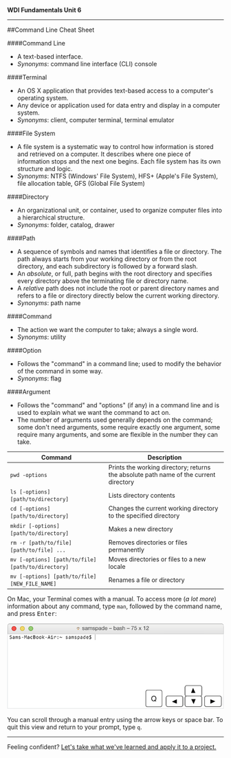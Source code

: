 **WDI Fundamentals Unit 6**

---

##Command Line Cheat Sheet

####Command Line
* A text-based interface.
* *Synonyms*: command line interface (CLI) console

####Terminal
* An OS X application that provides text-based access to a computer's operating system.
* Any device or application used for data entry and display in a computer system.
* *Synonyms*: client, computer terminal, terminal emulator

####File System
* A file system is a systematic way to control how information is stored and retrieved on a computer. It describes where one piece of information stops and the next one begins. Each file system has its own structure and logic.
* *Synonyms*: NTFS (Windows' File System), HFS+ (Apple's File System), file allocation table, GFS (Global File System)

####Directory
* An organizational unit, or container, used to organize computer files into a hierarchical structure.
* *Synonyms*: folder, catalog, drawer

####Path
* A sequence of symbols and names that identifies a file or directory. The path always starts from your working directory or from the root directory, and each subdirectory is followed by a forward slash.
* An *absolute*, or full, path begins with the root directory and specifies every directory above the terminating file or directory name.
* A *relative* path does not include the root or parent directory names and refers to a file or directory directly below the current working directory.
* *Synonyms*: path name

####Command
* The action we want the computer to take; always a single word.
* *Synonyms*: utility

####Option
* Follows the "command" in a command line; used to modify the behavior of the command in some way.
* *Synonyms*: flag

####Argument
* Follows the "command" and "options" (if any) in a command line and is used to explain what we want the command to act on.
* The number of arguments used generally depends on the command; some don't need arguments, some require exactly one argument, some require many arguments, and some are flexible in the number they can take.

Command | Description
---|---
`pwd -options` | Prints the working directory; returns the absolute path name of the current directory
`ls [-options] [path/to/directory]` | Lists directory contents
`cd [-options] [path/to/directory]` | Changes the current working directory to the specified directory
`mkdir [-options] [path/to/directory]` | Makes a new directory
`rm -r [path/to/file] [path/to/file] ... ` | Removes directories or files permanently
`mv [-options] [path/to/file] [path/to/directory]` | Moves directories or files to a new locale
`mv [-options] [path/to/file] [NEW_FILE_NAME]` | Renames a file or directory


On Mac, your Terminal comes with a manual. To access more (*a lot more*) information about any command, type <code>man</code>, followed by the command name, and press <kbd>Enter</kbd>:

![manual](../assets/chapter1/terminal_man.gif)

You can scroll through a manual entry using the arrow keys or space bar. To quit this view and return to your prompt, type <code>q</code>.

---

Feeling confident? [Let's take what we've learned and apply it to a project.](15_assessment.md)
